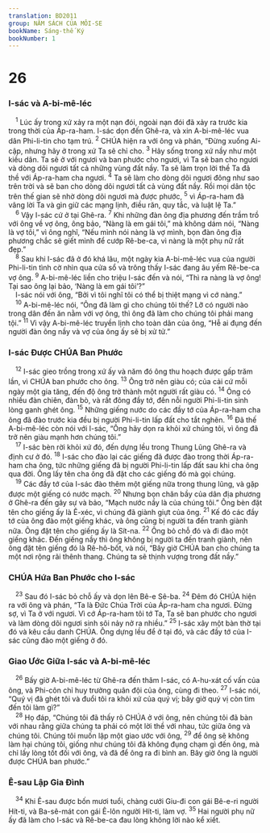 ```yaml
---
translation: BD2011
group: NĂM SÁCH CỦA MÔI-SE
bookName: Sáng-thế Ký 
bookNumber: 1
---
```


<div class="title"><h1>26</h1><h3>I-sác và A-bi-mê-léc</h3></div>
<span class="verse sa_26_1"> <sup>1</sup> Lúc ấy trong xứ xảy ra một nạn đói, ngoài nạn đói đã xảy ra trước kia trong thời của Áp-ra-ham. I-sác dọn đến Ghê-ra, và xin A-bi-mê-léc vua dân Phi-li-tin cho tạm trú. </span>
<span class="verse sa_26_2"><sup>2</sup> CHÚA hiện ra với ông và phán, “Ðừng xuống Ai-cập, nhưng hãy ở trong xứ Ta sẽ chỉ cho. </span>
<span class="verse sa_26_3"><sup>3</sup> Hãy sống trong xứ nầy như một kiều dân. Ta sẽ ở với ngươi và ban phước cho ngươi, vì Ta sẽ ban cho ngươi và dòng dõi ngươi tất cả những vùng đất nầy. Ta sẽ làm trọn lời thề Ta đã thề với Áp-ra-ham cha ngươi. </span>
<span class="verse sa_26_4"><sup>4</sup> Ta sẽ làm cho dòng dõi ngươi đông như sao trên trời và sẽ ban cho dòng dõi ngươi tất cả vùng đất nầy. Rồi mọi dân tộc trên thế gian sẽ nhờ dòng dõi ngươi mà được phước, </span>
<span class="verse sa_26_5"><sup>5</sup> vì Áp-ra-ham đã vâng lời Ta và gìn giữ các mạng lịnh, điều răn, quy tắc, và luật lệ Ta.”<br/></span>
<span class="verse sa_26_6"> <sup>6</sup> Vậy I-sác cứ ở tại Ghê-ra. </span>
<span class="verse sa_26_7"><sup>7</sup> Khi những đàn ông địa phương đến trầm trồ với ông về vợ ông, ông bảo, “Nàng là em gái tôi,” mà không dám nói, “Nàng là vợ tôi,” vì ông nghĩ, “Nếu mình nói nàng là vợ mình, bọn đàn ông địa phương chắc sẽ giết mình để cướp Rê-be-ca, vì nàng là một phụ nữ rất đẹp.”<br/></span>
<span class="verse sa_26_8"> <sup>8</sup> Sau khi I-sác đã ở đó khá lâu, một ngày kia A-bi-mê-léc vua của người Phi-li-tin tình cờ nhìn qua cửa sổ và trông thấy I-sác đang âu yếm Rê-be-ca vợ ông. </span>
<span class="verse sa_26_9"><sup>9</sup> A-bi-mê-léc liền cho triệu I-sác đến và nói, “Thì ra nàng là vợ ông! Tại sao ông lại bảo, ‘Nàng là em gái tôi’?”<br/> I-sác nói với ông, “Bởi vì tôi nghĩ tôi có thể bị thiệt mạng vì cớ nàng.”<br/></span>
<span class="verse sa_26_10"> <sup>10</sup> A-bi-mê-léc nói, “Ông đã làm gì cho chúng tôi thế? Lỡ có người nào trong dân đến ăn nằm với vợ ông, thì ông đã làm cho chúng tôi phải mang tội.” </span>
<span class="verse sa_26_11"><sup>11</sup> Vì vậy A-bi-mê-léc truyền lịnh cho toàn dân của ông, “Hễ ai đụng đến người đàn ông nầy và vợ của ông ấy sẽ bị xử tử.”<br/></span>
<div class="title"><h3>I-sác Ðược CHÚA Ban Phước</h3></div>
<span class="verse sa_26_12"> <sup>12</sup> I-sác gieo trồng trong xứ ấy và năm đó ông thu hoạch được gấp trăm lần, vì CHÚA ban phước cho ông. </span>
<span class="verse sa_26_13"><sup>13</sup> Ông trở nên giàu có; của cải cứ mỗi ngày một gia tăng, đến độ ông trở thành một người rất giàu có. </span>
<span class="verse sa_26_14"><sup>14</sup> Ông có nhiều đàn chiên, đàn bò, và rất đông đầy tớ, đến nỗi người Phi-li-tin sinh lòng ganh ghét ông. </span>
<span class="verse sa_26_15"><sup>15</sup> Những giếng nước do các đầy tớ của Áp-ra-ham cha ông đã đào trước kia đều bị người Phi-li-tin lấp đất cho tắt nghẽn. </span>
<span class="verse sa_26_16"><sup>16</sup> Ðã thế A-bi-mê-léc còn nói với I-sác, “Ông hãy dọn ra khỏi xứ chúng tôi, vì ông đã trở nên giàu mạnh hơn chúng tôi.” <br/></span>
<span class="verse sa_26_17"> <sup>17</sup> I-sác bèn rời khỏi xứ đó, đến dựng lều trong Thung Lũng Ghê-ra và định cư ở đó. </span>
<span class="verse sa_26_18"><sup>18</sup> I-sác cho đào lại các giếng đã được đào trong thời Áp-ra-ham cha ông, tức những giếng đã bị người Phi-li-tin lấp đất sau khi cha ông qua đời. Ông lấy tên cha ông đã đặt cho các giếng đó mà gọi chúng. <br/></span>
<span class="verse sa_26_19"> <sup>19</sup> Các đầy tớ của I-sác đào thêm một giếng nữa trong thung lũng, và gặp được một giếng có nước mạch. </span>
<span class="verse sa_26_20"><sup>20</sup> Nhưng bọn chăn bầy của dân địa phương ở Ghê-ra đến gây sự và bảo, “Mạch nước nầy là của chúng tôi.” Ông bèn đặt tên cho giếng ấy là Ê-xéc, vì chúng đã giành giựt của ông. </span>
<span class="verse sa_26_21"><sup>21</sup> Kế đó các đầy tớ của ông đào một giếng khác, và ông cũng bị người ta đến tranh giành nữa. Ông đặt tên cho giếng ấy là Sít-na. </span>
<span class="verse sa_26_22"><sup>22</sup> Ông bỏ chỗ đó và đi đào một giếng khác. Ðến giếng nầy thì ông không bị người ta đến tranh giành, nên ông đặt tên giếng đó là Rê-hô-bốt, và nói, “Bây giờ CHÚA ban cho chúng ta một nơi rộng rãi thênh thang. Chúng ta sẽ thịnh vượng trong đất nầy.”<br/></span>
<div class="title"><h3>CHÚA Hứa Ban Phước cho I-sác</h3></div>
<span class="verse sa_26_23"> <sup>23</sup> Sau đó I-sác bỏ chỗ ấy và dọn lên Bê-e Sê-ba. </span>
<span class="verse sa_26_24"><sup>24</sup> Ðêm đó CHÚA hiện ra với ông và phán, “Ta là Ðức Chúa Trời của Áp-ra-ham cha ngươi. Ðừng sợ, vì Ta ở với ngươi. Vì cớ Áp-ra-ham tôi tớ Ta, Ta sẽ ban phước cho ngươi và làm dòng dõi ngươi sinh sôi nảy nở ra nhiều.” </span>
<span class="verse sa_26_25"><sup>25</sup> I-sác xây một bàn thờ tại đó và kêu cầu danh CHÚA. Ông dựng lều để ở tại đó, và các đầy tớ của I-sác cũng đào một giếng ở đó.<br/></span>
<div class="title"><h3>Giao Ước Giữa I-sác và A-bi-mê-léc</h3></div>
<span class="verse sa_26_26"> <sup>26</sup> Bấy giờ A-bi-mê-léc từ Ghê-ra đến thăm I-sác, có A-hu-xát cố vấn của ông, và Phi-côn chỉ huy trưởng quân đội của ông, cùng đi theo. </span>
<span class="verse sa_26_27"><sup>27</sup> I-sác nói, “Quý vị đã ghét tôi và đuổi tôi ra khỏi xứ của quý vị; bây giờ quý vị còn tìm đến tôi làm gì?”<br/></span>
<span class="verse sa_26_28"> <sup>28</sup> Họ đáp, “Chúng tôi đã thấy rõ CHÚA ở với ông, nên chúng tôi đã bàn với nhau rằng giữa chúng ta phải có một lời thề với nhau, tức giữa ông và chúng tôi. Chúng tôi muốn lập một giao ước với ông, </span>
<span class="verse sa_26_29"><sup>29</sup> để ông sẽ không làm hại chúng tôi, giống như chúng tôi đã không đụng chạm gì đến ông, mà chỉ lấy lòng tốt đối với ông, và đã để ông ra đi bình an. Bây giờ ông là người được CHÚA ban phước.”<br/></span>
<div class="title"><h3>Ê-sau Lập Gia Ðình</h3></div>
<span class="verse sa_26_34"> <sup>34</sup> Khi Ê-sau được bốn mươi tuổi, chàng cưới Giu-đi con gái Bê-e-ri người Hít-ti, và Ba-sê-mát con gái Ê-lôn người Hít-ti, làm vợ. </span>
<span class="verse sa_26_35"><sup>35</sup> Hai người phụ nữ ấy đã làm cho I-sác và Rê-be-ca đau lòng không lời nào kể xiết.<br/></span>
